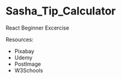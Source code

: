 # Sasha_Tip_Calculator
React Beginner Excercise

Resources:
- Pixabay
- Udemy 
- PostImage
- W3Schools